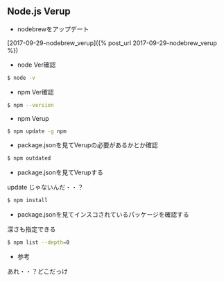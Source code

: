 ## Node.js Verup

- nodebrewをアップデート

[2017-09-29-nodebrew_verup]({% post_url 2017-09-29-nodebrew_verup %})

- node Ver確認

```sh
$ node -v
```

- npm Ver確認

```sh
$ npm --version
```

- npm Verup

```sh
$ npm update -g npm
```

- package.jsonを見てVerupの必要があるかとか確認

```sh
$ npm outdated
```

- package.jsonを見てVerupする

update じゃないんだ・・？

```sh
$ npm install
```

- package.jsonを見てインスコされているパッケージを確認する

深さも指定できる

```sh
$ npm list --depth=0
```

- 参考

あれ・・？どこだっけ
